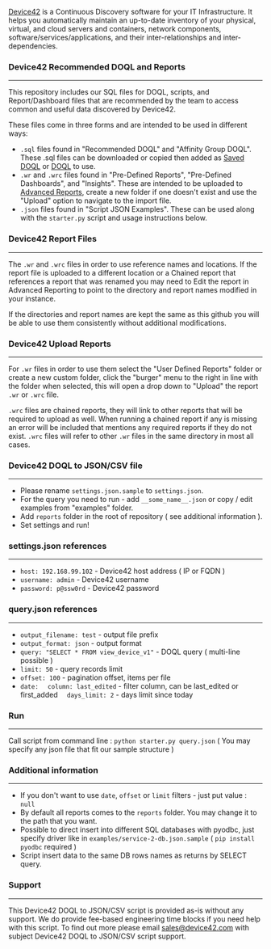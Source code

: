 [Device42](http://www.device42.com/) is a Continuous Discovery software for your IT Infrastructure. It helps you automatically maintain an up-to-date inventory of your physical, virtual, and cloud servers and containers, network components, software/services/applications, and their inter-relationships and inter-dependencies.

### Device42 Recommended DOQL and Reports
-----------------------------
This repository includes our SQL files for DOQL, scripts, and Report/Dashboard files that are recommended by the team to access common and useful data discovered by Device42.

These files come in three forms and are intended to be used in different ways:
* `.sql` files found in "Recommended DOQL" and "Affinity Group DOQL". These .sql files can be downloaded or copied then added as [Saved DOQL](https://docs.device42.com/device42-doql/#section-9) or [DOQL](https://docs.device42.com/device42-doql/) to use.
* `.wr` and `.wrc` files found in "Pre-Defined Reports", "Pre-Defined Dashboards", and "Insights". These are intended to be uploaded to [Advanced Reports](https://docs.device42.com/reports/advanced-reporting/), create a new folder if one doesn't exist and use the "Upload" option to navigate to the import file.
* `.json` files found in "Script JSON Examples". These can be used along with the `starter.py` script and usage instructions below.

### Device42 Report Files
-----------------------------
The `.wr` and `.wrc` files in order to use reference names and locations. If the report file is uploaded to a different location or a Chained report that references a report that was renamed you may need to Edit the report in Advanced Reporting to point to the directory and report names modified in your instance.

If the directories and report names are kept the same as this github you will be able to use them consistently without additional modifications.

### Device42 Upload Reports
-----------------------------
For `.wr` files in order to use them select the "User Defined Reports" folder or create a new custom folder, click the "burger" menu to the right in line with the folder when selected, this will open a drop down to "Upload" the report `.wr` or `.wrc` file.

`.wrc` files are  chained reports, they will link to other reports that will be required to upload as well. When running a chained report if any is missing an error will be included that mentions any required reports if they do not exist. `.wrc` files will refer to other `.wr` files in the same directory in most all cases.
​
### Device42 DOQL to JSON/CSV file
-----------------------------
* Please rename `settings.json.sample` to `settings.json`.
* For the query you need to run - add `__some_name__.json` or copy / edit examples from "examples" folder.
* Add `reports` folder in the root of repository ( see additional information ).
* Set settings and run!

### settings.json references
-----------------------------
* `host: 192.168.99.102` - Device42 host address ( IP or FQDN )
* `username: admin` - Device42 username
* `password: p@ssw0rd` - Device42 password 

### query.json references
-----------------------------
* `output_filename: test` - output file prefix
* `output_format: json` - output format
* `query: "SELECT * FROM view_device_v1"` - DOQL query ( multi-line possible )
* `limit: 50` - query records limit
* `offset: 100` - pagination offset, items per file
* `date:`
	`  column: last_edited` - filter column, can be last_edited or first_added
	`  days_limit: 2` - days limit since today

### Run
-----------------------------
Call script from command line : `python starter.py query.json` ( You may specify any json file that fit our sample structure )

### Additional information
-----------------------------
* If you don't want to use `date`, `offset` or `limit` filters  - just put value : `null`
* By default all reports comes to the `reports` folder. You may change it to the path that you want.
* Possible to direct insert into different SQL databases with pyodbc, just specify driver like in `examples/service-2-db.json.sample` ( `pip install pyodbc` required )
* Script insert data to the same DB rows names as returns by SELECT query.

### Support
-----------------------------
This Device42 DOQL to JSON/CSV script is provided as-is without any support. We do provide fee-based engineering time blocks if you need help with this script.  To find out more please email sales@device42.com with subject Device42 DOQL to JSON/CSV script support.
